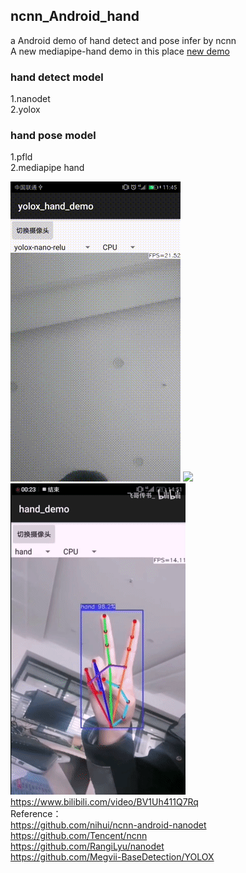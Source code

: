 ## ncnn_Android_hand  
a Android demo of hand detect and pose infer by ncnn  
A new mediapipe-hand demo in this place [new demo](https://github.com/FeiGeChuanShu/ncnn-Android-mediapipe_hand)  
### hand detect model    
1.nanodet  
2.yolox 
### hand pose model  
1.pfld  
2.mediapipe hand  

![](multi_hand.gif) 
![](yolox_hand.gif)  
![](nanodet_hand.gif)  
https://www.bilibili.com/video/BV1Uh411Q7Rq  
Reference：  
https://github.com/nihui/ncnn-android-nanodet  
https://github.com/Tencent/ncnn  
https://github.com/RangiLyu/nanodet  
https://github.com/Megvii-BaseDetection/YOLOX
